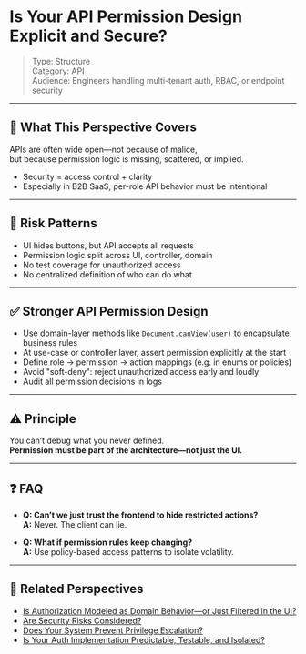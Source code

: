 # Is Your API Permission Design Explicit and Secure?

> Type: Structure  
> Category: API  
> Audience: Engineers handling multi-tenant auth, RBAC, or endpoint security

---

## 🧠 What This Perspective Covers

APIs are often wide open—not because of malice,  
but because permission logic is missing, scattered, or implied.

- Security = access control + clarity  
- Especially in B2B SaaS, per-role API behavior must be intentional

---

## 🚨 Risk Patterns

- UI hides buttons, but API accepts all requests  
- Permission logic split across UI, controller, domain  
- No test coverage for unauthorized access  
- No centralized definition of who can do what

---

## ✅ Stronger API Permission Design

- Use domain-layer methods like `Document.canView(user)` to encapsulate business rules  
- At use-case or controller layer, assert permission explicitly at the start  
- Define role → permission → action mappings (e.g. in enums or policies)  
- Avoid "soft-deny": reject unauthorized access early and loudly  
- Audit all permission decisions in logs

---

## ⚠️ Principle

You can’t debug what you never defined.  
**Permission must be part of the architecture—not just the UI.**

---

## ❓ FAQ

- **Q: Can’t we just trust the frontend to hide restricted actions?**  
  **A:** Never. The client can lie.

- **Q: What if permission rules keep changing?**  
  **A:** Use policy-based access patterns to isolate volatility.

---

## 🔗 Related Perspectives

- [Is Authorization Modeled as Domain Behavior—or Just Filtered in the UI?](../domain/domain-permissions.md)
- [Are Security Risks Considered?](../non-functional/security-risks.md)
- [Does Your System Prevent Privilege Escalation?](privilege-escalation-risk.md)
- [Is Your Auth Implementation Predictable, Testable, and Isolated?](../security/authn-authz-implementation.md)
